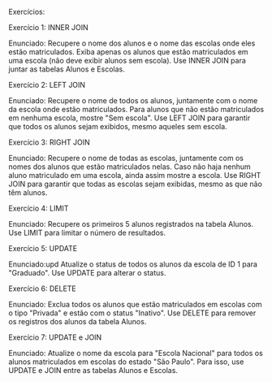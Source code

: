 Exercícios:

Exercício 1: INNER JOIN

Enunciado:
Recupere o nome dos alunos e o nome das escolas onde eles estão matriculados. Exiba apenas os alunos que estão matriculados em uma escola (não deve exibir alunos sem escola). Use INNER JOIN para juntar as tabelas Alunos e Escolas.

Exercício 2: LEFT JOIN

Enunciado:
Recupere o nome de todos os alunos, juntamente com o nome da escola onde estão matriculados. Para alunos que não estão matriculados em nenhuma escola, mostre "Sem escola". Use LEFT JOIN para garantir que todos os alunos sejam exibidos, mesmo aqueles sem escola.

Exercício 3: RIGHT JOIN

Enunciado:
Recupere o nome de todas as escolas, juntamente com os nomes dos alunos que estão matriculados nelas. Caso não haja nenhum aluno matriculado em uma escola, ainda assim mostre a escola. Use RIGHT JOIN para garantir que todas as escolas sejam exibidas, mesmo as que não têm alunos.

Exercício 4: LIMIT

Enunciado:
Recupere os primeiros 5 alunos registrados na tabela Alunos. Use LIMIT para limitar o número de resultados.

Exercício 5: UPDATE

Enunciado:upd
Atualize o status de todos os alunos da escola de ID 1 para "Graduado". Use UPDATE para alterar o status.

Exercício 6: DELETE

Enunciado:
Exclua todos os alunos que estão matriculados em escolas com o tipo "Privada" e estão com o status "Inativo". Use DELETE para remover os registros dos alunos da tabela Alunos.

Exercício 7: UPDATE e JOIN

Enunciado:
Atualize o nome da escola para "Escola Nacional" para todos os alunos matriculados em escolas do estado "São Paulo". Para isso, use UPDATE e JOIN entre as tabelas Alunos e Escolas.

